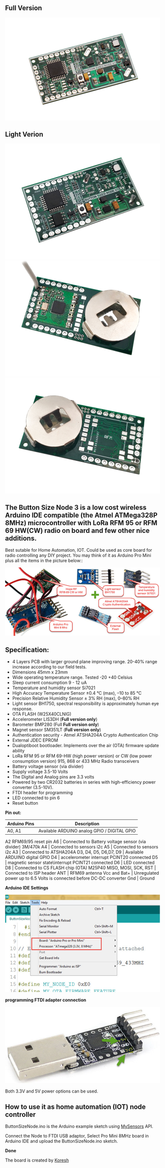## Full Version ##
![The Button Size Node 3](https://github.com/EasySensors/ButtonSizeNode3/blob/master/pics/BS3_TOP.jpg?raw=true)

## Light Verion ##
![The Button Size Node 3](https://github.com/EasySensors/ButtonSizeNode3/blob/master/pics/BS3_LITE_TOP.jpg?raw=true)
![The Button Size Node 3](https://github.com/EasySensors/ButtonSizeNode3/blob/master/pics/BS3_LITE_BOTTOM_RADIO.jpg?raw=true)
![The Button Size Node 3](https://github.com/EasySensors/ButtonSizeNode3/blob/master/pics/BS3_LITE_BOTTOM.jpg?raw=true)


**The Button Size Node 3 is a low cost wireless Arduino IDE compatible (the Atmel ATMega328P 8MHz) microcontroller with LoRa RFM 95 or RFM 69 HW(CW) radio on board and few other nice additions.** 
------------------------------------------------------------------------

Best sutable for Home Automation, IOT. Could be used as core board for radio controlling any DIY project. You may think of it as Arduino Pro Mini plus all the items in the picture below::

![](https://github.com/EasySensors/ButtonSizeNode/blob/master/pics/replceA.jpg?raw=true)

## Specification: ##
 - 4 Layers PCB with larger ground plane improving range. 20-40% range increase according to our field tests.
 - Dimensions 45mm x 23mm
 - Wide operating temperature range. Tested -20 +40 Celsius
 - Sleep current consumption 9 - 12 uA
 - Temperature and humidity sensor Si7021 
 - High Accuracy Temperature Sensor ±0.4 °C (max), –10 to 85 °C
 - Precision Relative Humidity Sensor ± 3% RH (max), 0–80% RH
 - Light sensor BH1750,  spectral responsibility is approximately human eye response. 
 - OTA FLASH (W25X40CLNIG)
 - Accelerometer LIS3DH (**Full version only**)
 - Barometer BMP280 (Full **Full version only**)
 - Magnet sensor SM351LT (**Full version only**)
 - Authentication security - Atmel ATSHA204A Crypto Authentication Chip
 - External JDEC EPROM
 - Dualoptiboot bootloader. Implements over the air (OTA) firmware update ability
 - LoRa RFM 95 or RFM 69-HW (high power version) or CW (low power consumption version) 915, 868 or 433 MHz Radio transceivers
 - Battery voltage sensor (via divider)
 - Supply voltage  3.5-10 Volts
 - The Digital and Analog pins are 3.3 volts
 - Powered by two CR2032 batteries in series with high-efficiency power converter (3.5-10V). 
 - FTDI  header for programming
 - LED connected to pin 6
 - Reset button


**Pin out:** 


Arduino Pins|	Description
------------|--------------
A0, A1 |	Available ARDUINO analog GPIO / DIGITAL GPIO
A2 RFM69/95 reset pin
A6 |	Connected to Battery voltage sensor (via divider) 3M/470k 
A4 |	Connected to sensors i2c
A5 |	Connected to sensors i2c
A3 |	Connected to  ATSHA204A
D3, D4, D5, D6,D7, D9 |	Available ARDUINO digital GPIO
D4 | accelerometer interrupt PCINT20 connected 
D5 | magnetic sensor state\interrupt PCINT21 connected 
D6 | LED connected
D8 |	Connected to CS FLASH chip (OTA) M25P40
MISO, MOSI, SCK, RST |	Connected to ISP header
ANT |	RFM69 antenna
Vcc and Bat+ | Unregulated power up to 6.5 Volts is connected before DC-DC converter
Gnd | Ground


**Arduino IDE Settings**

![Arduino IDE Settings](https://github.com/EasySensors/ButtonSizeNode/blob/master/pics/IDEsettings.jpg?raw=true)


**programming FTDI adapter connection**

![enter image description here](https://github.com/EasySensors/ButtonSizeNode/blob/master/pics/FTDIvcc5-3.jpg?raw=true)


Both 3.3V and 5V power options can be used.

How to use it as home automation (IOT) node controller
------------------------------------------------------


ButtonSizeNode.ino is the Arduino example sketch using [MySensors](https://www.mysensors.org/) API. 

Connect the Node to FTDI USB adaptor, Select Pro Mini 8MHz board in Arduino IDE and upload the ButtonSizeNode.ino sketch.

**Done**


The board is created by  [Koresh](https://www.openhardware.io/user/143/projects/Koresh)

